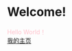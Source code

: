<!DOCTYPE html>
<html>
	<head>
		<meta charset="utf-8">
	</head>
	<body>
		<h1>Welcome!</h1>
		<div style="color:pink;" >Hello World！</div>
		<a href="https://kai726.com/" target=_blank>我的主页</a>
	</body>
</html>
